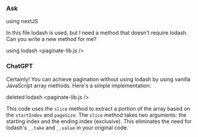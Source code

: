 ### Ask

using nextJS 

In this file lodash is used, but I need a method that doesn't require lodash.
Can you write a new method for me?

using lodash
<paginate-lib.js /> 

### ChatGPT

Certainly! You can achieve pagination without using lodash by using vanilla JavaScript array methods. Here's a simple implementation:

deleted lodash
<paginate-lib.js /> 

This code uses the `slice` method to extract a portion of the array based on the `startIndex` and `pageSize`. The `slice` method takes two arguments: the starting index and the ending index (exclusive). This eliminates the need for lodash's `_.take` and `_.value` in your original code.
